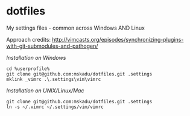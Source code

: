 # dotfiles
My settings files - common across Windows AND Linux

Approach credits: http://vimcasts.org/episodes/synchronizing-plugins-with-git-submodules-and-pathogen/

*Installation on Windows*

    cd %userprofile%
    git clone git@github.com:mskadu/dotfiles.git .settings
    mklink _vimrc .\.settings\vim\vimrc

*Installation on UNIX/Linux/Mac*

    git clone git@github.com:mskadu/dotfiles.git .settings
    ln -s ~/.vimrc ~/.settings/vim/vimrc
